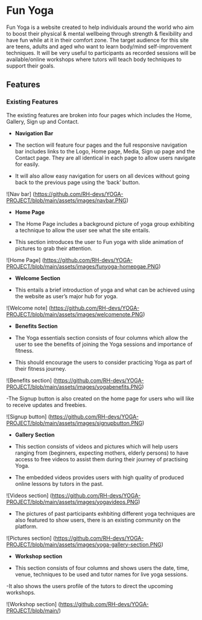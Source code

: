 # Fun Yoga
Fun Yoga is a website created to help individuals around the world who aim to boost their physical & mental wellbeing through strength & flexibility and have fun while at it in their comfort zone. The target audience for this site are teens, adults and aged who want to learn body/mind self-improvement techniques.
It will be very useful to participants as recorded sessions will be available/online workshops where tutors will teach body techniques to support their goals.

## Features

### Existing Features

The existing features are broken into four pages which includes the Home, Gallery, Sign up and Contact.
- __Navigation Bar__

- The section will feature four pages and the full responsive navigation bar includes links to the Logo, Home page, Media, Sign up page and the Contact page. They are all identical in each page to allow users navigate for easily.

- It will also allow easy navigation for users on all devices without going back to the previous page using the ‘back’ button.

![Nav bar] (https://github.com/RH-devs/YOGA-PROJECT/blob/main/assets/images/navbar.PNG)

- __Home Page__

- The Home Page includes a background picture of yoga group exhibiting a technique to allow the user see what the site entails.
- This section introduces the user to Fun yoga with slide animation of pictures to grab their attention.

![Home Page] (https://github.com/RH-devs/YOGA-PROJECT/blob/main/assets/images/funyoga-homepgae.PNG)

- __Welcome Section__

- This entails a brief introduction of yoga and what can be achieved using the website as user’s major hub for yoga.

![Welcome note] (https://github.com/RH-devs/YOGA-PROJECT/blob/main/assets/images/welcomenote.PNG)

- __Benefits Section__

- The Yoga essentials section consists of four columns which allow the user to see the benefits of joining the Yoga sessions and importance of fitness.

- This should encourage the users to consider practicing Yoga as part of their fitness journey.

![Benefits section] (https://github.com/RH-devs/YOGA-PROJECT/blob/main/assets/images/yogabenefits.PNG)

-The Signup button is also created on the home page for users who will like to receive updates and freebies.

![Signup button] (https://github.com/RH-devs/YOGA-PROJECT/blob/main/assets/images/signupbutton.PNG)

- __Gallery Section__

- This section consists of videos and pictures which will help users ranging from (beginners, expecting mothers, elderly persons) to have access to free videos to assist them during their journey of practising Yoga. 

- The embedded videos provides users with high quality of produced online lessons by tutors in the past.

![Videos section] (https://github.com/RH-devs/YOGA-PROJECT/blob/main/assets/images/yogavideos.PNG)

- The pictures of past participants exhbiting different yoga techniques are also featured to show users, there is an existing community on the platform.

![Pictures section] (https://github.com/RH-devs/YOGA-PROJECT/blob/main/assets/images/yoga-gallery-section.PNG)

- __Workshop section__

- This section consists of four columns and shows users the date, time, venue, techniques to be used and tutor names for live yoga sessions.

-It also shows the users profile of the tutors to direct the upcoming workshops.

![Workshop section] (https://github.com/RH-devs/YOGA-PROJECT/blob/main/)












